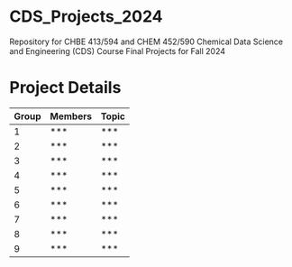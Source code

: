 # CDS_Projects_2024
Repository for CHBE 413/594 and CHEM 452/590 Chemical Data Science and Engineering (CDS) Course Final Projects for Fall 2024

# Project Details

| Group | Members                       | Topic                        |
|-------|-------------------------------|------------------------------|
| 1     | ***     | *** |
| 2     | ***     | *** |
| 3     | ***     | *** |
| 4     | ***     | *** |
| 5     | ***     | *** |
| 6     | ***     | *** |
| 7     | ***     | *** |
| 8     | ***     | *** |
| 9     | ***     | *** |
